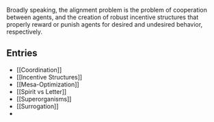 Broadly speaking, the alignment problem is the problem of cooperation between agents, and the creation of robust incentive structures that properly reward or punish agents for desired and undesired behavior, respectively.

## Entries
- [[Coordination]]
- [[Incentive Structures]]
- [[Mesa-Optimization]]
- [[Spirit vs Letter]]
- [[Superorganisms]]
- [[Surrogation]]
- 
